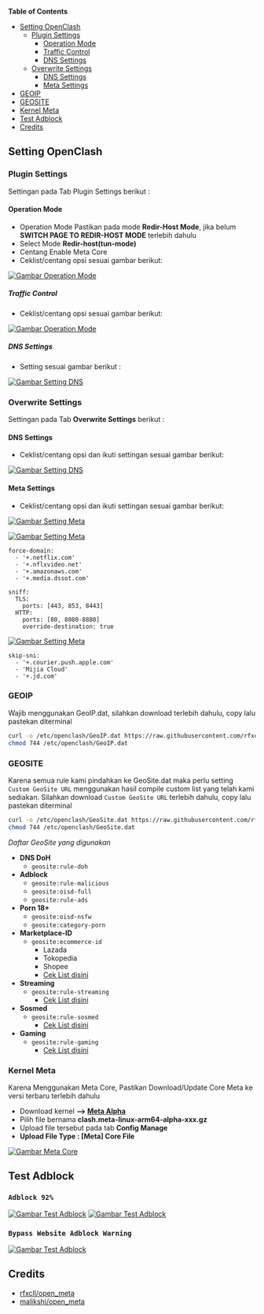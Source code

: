 **Table of Contents**

- [Setting OpenClash](#setting-openclash)
  - [Plugin Settings](#plugin-settings)
    - [Operation Mode](#operation-mode)
    - [Traffic Control](#traffic-control)
    - [DNS Settings](#dns-settings)
  - [Overwrite Settings](#overwrite-settings)
    - [DNS Settings](#dns-settings)
    - [Meta Settings](#meta-settings)
- [GEOIP](#geoip)
- [GEOSITE](#geosite)
- [Kernel Meta](#kernel-meta)
- [Test Adblock](#test-adblock)
- [Credits](#credits)

## Setting OpenClash

### Plugin Settings

Settingan pada Tab Plugin Settings berikut :

#### Operation Mode

- Operation Mode Pastikan pada mode **Redir-Host Mode**, jika belum **SWITCH PAGE TO REDIR-HOST MODE** terlebih dahulu
- Select Mode **Redir-host(tun-mode)**
- Centang Enable Meta Core
- Ceklist/centang opsi sesuai gambar berikut:

[![Gambar Operation Mode](https://raw.githubusercontent.com/dantewrt/DanteWRT-Meta/main/images/operationmode.PNG "Operation Mode")](https://raw.githubusercontent.com/dantewrt/DanteWRT-Meta/main/images/operationmode.PNG)

##### Traffic Control

- Ceklist/centang opsi sesuai gambar berikut:

[![Gambar Operation Mode](https://raw.githubusercontent.com/dantewrt/DanteWRT-Meta/main/images/operationmode-2.PNG "Operation Mode")](https://raw.githubusercontent.com/dantewrt/DanteWRT-Meta/main/images/operationmode-2.PNG)

##### DNS Settings
- Setting sesuai gambar berikut :

[![Gambar Setting DNS](https://raw.githubusercontent.com/dantewrt/DanteWRT-Meta/main/images/dnssetting-1.PNG "Setting DNS")](https://raw.githubusercontent.com/dantewrt/DanteWRT-Meta/main/images/dnssetting-1.PNG)

### Overwrite Settings

Settingan pada Tab **Overwrite Settings** berikut :

#### DNS Settings

- Ceklist/centang opsi dan ikuti settingan sesuai gambar berikut:

[![Gambar Setting DNS](https://raw.githubusercontent.com/dantewrt/DanteWRT-Meta/main/images/dnssetting-2.PNG "Setting DNS")](https://raw.githubusercontent.com/dantewrt/DanteWRT-Meta/main/images/dnssetting-2.PNG)

#### Meta Settings

- Ceklist/centang opsi dan ikuti settingan sesuai gambar berikut:

[![Gambar Setting Meta](https://raw.githubusercontent.com/dantewrt/DanteWRT-Meta/main/images/metasetting-1.PNG "Setting Meta")](https://raw.githubusercontent.com/dantewrt/DanteWRT-Meta/main/images/metasetting-1.PNG)

[![Gambar Setting Meta](https://raw.githubusercontent.com/dantewrt/DanteWRT-Meta/main/images/metasetting-2.PNG "Setting Meta")](https://raw.githubusercontent.com/dantewrt/DanteWRT-Meta/main/images/metasetting-2.PNG)

```
force-domain:
  - '+.netflix.com'
  - '+.nflxvideo.net'
  - '+.amazonaws.com'
  - '+.media.dssot.com'
```

```
sniff:
  TLS:
    ports: [443, 853, 8443]
  HTTP:
    ports: [80, 8080-8880]
    override-destination: true
 ```
 
[![Gambar Setting Meta](https://raw.githubusercontent.com/dantewrt/DanteWRT-Meta/main/images/metasetting-3.PNG "Setting Meta")](https://raw.githubusercontent.com/dantewrt/DanteWRT-Meta/main/images/metasetting-3.PNG)

```
skip-sni:
  - '+.courier.push.apple.com'
  - 'Mijia Cloud'
  - '+.jd.com'
```
### GEOIP

Wajib menggunakan GeoIP.dat, silahkan download terlebih dahulu,
copy lalu pastekan diterminal

```sh
curl -o /etc/openclash/GeoIP.dat https://raw.githubusercontent.com/rfxcll/v2ray-rules-dat/release/GeoIP.dat
chmod 744 /etc/openclash/GeoIP.dat
```

### GEOSITE

Karena semua rule kami pindahkan ke GeoSite.dat maka perlu setting `Custom GeoSite URL` menggunakan hasil compile custom list yang telah kami sediakan.
Silahkan download `Custom GeoSite URL` terlebih dahulu,
copy lalu pastekan diterminal

```sh
curl -o /etc/openclash/GeoSite.dat https://raw.githubusercontent.com/rfxcll/v2ray-rules-dat/release/GeoSite.dat
chmod 744 /etc/openclash/GeoSite.dat
```

*Daftar GeoSite yang digunakan*
  - **DNS DoH**
    - `geosite:rule-doh`
  - **Adblock**
    - `geosite:rule-malicious`
    - `geosite:oisd-full`
    - `geosite:rule-ads`
  - **Porn 18+**
    - `geosite:oisd-nsfw`
    - `geosite:category-porn`
  - **Marketplace-ID**
    - `geosite:ecommerce-id`
       - Lazada
       - Tokopedia
       - Shopee
       - [Cek List disini](https://github.com/rfxcll/v2ray-rules-dat/blob/rule/rule_streaming.txt)
  - **Streaming**
    - `geosite:rule-streaming`
       - [Cek List disini](https://github.com/rfxcll/v2ray-rules-dat/blob/rule/rule_streaming.txt)
  - **Sosmed**
    - `geosite:rule-sosmed`
       - [Cek List disini](https://github.com/rfxcll/v2ray-rules-dat/blob/rule/rule_sosmed.txt)
  - **Gaming**
    - `geosite:rule-gaming`
       - [Cek List disini](https://github.com/rfxcll/v2ray-rules-dat/blob/rule/rule_gaming.txt)

### Kernel Meta

Karena Menggunakan Meta Core, Pastikan Download/Update Core Meta ke versi terbaru terlebih dahulu

- Download kernel **--> [Meta Alpha](https://github.com/MetaCubeX/Clash.Meta/releases/tag/Prerelease-Alpha)**
- Pilih file bernama **clash.meta-linux-arm64-alpha-xxx.gz**
- Upload file tersebut pada tab **Config Manage**
- **Upload File Type : [Meta] Core File**

[![Gambar Meta Core](https://raw.githubusercontent.com/dantewrt/DanteWRT-Meta/main/images/metacore.PNG "Meta Core")](https://raw.githubusercontent.com/dantewrt/DanteWRT-Meta/main/images/metacore.PNG)

## Test Adblock

### `Adblock 92%`

[![Gambar Test Adblock](https://raw.githubusercontent.com/dantewrt/DanteWRT-Meta/main/images/adblock1.PNG "Meta Core")](https://raw.githubusercontent.com/dantewrt/DanteWRT-Meta/main/images/adblock1.PNG)
[![Gambar Test Adblock](https://raw.githubusercontent.com/dantewrt/DanteWRT-Meta/main/images/adblock2.PNG "Meta Core")](https://raw.githubusercontent.com/dantewrt/DanteWRT-Meta/main/images/adblock2.PNG)

### `Bypass Website Adblock Warning`

[![Gambar Test Adblock](https://raw.githubusercontent.com/dantewrt/DanteWRT-Meta/main/images/adblock3.PNG "Meta Core")](https://raw.githubusercontent.com/dantewrt/DanteWRT-Meta/main/images/adblock3.PNG)

## Credits

- [rfxcll/open_meta](https://github.com/rfxcll/open_meta)
- [malikshi/open_meta](https://github.com/malikshi/open_meta)
